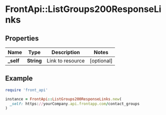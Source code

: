 # FrontApi::ListGroups200ResponseLinks

## Properties

| Name | Type | Description | Notes |
| ---- | ---- | ----------- | ----- |
| **_self** | **String** | Link to resource | [optional] |

## Example

```ruby
require 'front_api'

instance = FrontApi::ListGroups200ResponseLinks.new(
  _self: https://yourCompany.api.frontapp.com/contact_groups
)
```


